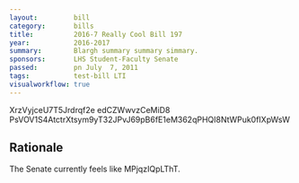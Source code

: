 ```yaml
---
layout:         bill
category:       bills
title:          2016-7 Really Cool Bill 197
year:           2016-2017
summary:        Blargh summary summary simmary.
sponsors:       LHS Student-Faculty Senate
passed:         pn July  7, 2011
tags:           test-bill LTI
visualworkflow: true
---
```



XrzVyjceU7T5Jrdrqf2e edCZWwvzCeMiD8 PsVOV1S4AtctrXtsym9yT32JPvJ69pB6fE1eM362qPHQI8NtWPuk0fIXpWsW 




Rationale
---------
The Senate currently feels like MPjqzIQpLThT.
